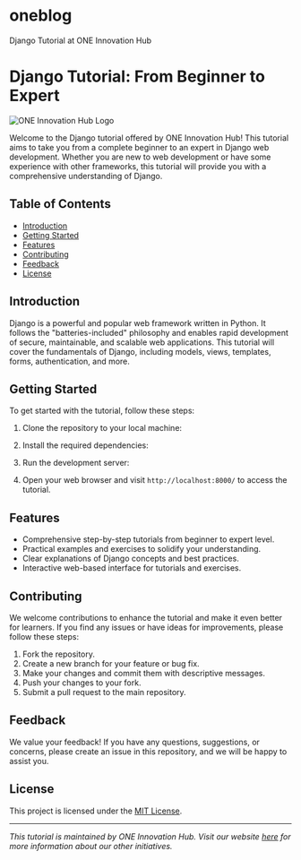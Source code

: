 # oneblog
Django Tutorial at ONE Innovation Hub
# Django Tutorial: From Beginner to Expert

![ONE Innovation Hub Logo](link-to-your-logo.png)

Welcome to the Django tutorial offered by ONE Innovation Hub! This tutorial aims to take you from a complete beginner to an expert in Django web development. Whether you are new to web development or have some experience with other frameworks, this tutorial will provide you with a comprehensive understanding of Django.

## Table of Contents

- [Introduction](#introduction)
- [Getting Started](#getting-started)
- [Features](#features)
- [Contributing](#contributing)
- [Feedback](#feedback)
- [License](#license)

## Introduction

Django is a powerful and popular web framework written in Python. It follows the "batteries-included" philosophy and enables rapid development of secure, maintainable, and scalable web applications. This tutorial will cover the fundamentals of Django, including models, views, templates, forms, authentication, and more.

## Getting Started

To get started with the tutorial, follow these steps:

1. Clone the repository to your local machine:

2. Install the required dependencies:

3. Run the development server:

4. Open your web browser and visit `http://localhost:8000/` to access the tutorial.

## Features

- Comprehensive step-by-step tutorials from beginner to expert level.
- Practical examples and exercises to solidify your understanding.
- Clear explanations of Django concepts and best practices.
- Interactive web-based interface for tutorials and exercises.

## Contributing

We welcome contributions to enhance the tutorial and make it even better for learners. If you find any issues or have ideas for improvements, please follow these steps:

1. Fork the repository.
2. Create a new branch for your feature or bug fix.
3. Make your changes and commit them with descriptive messages.
4. Push your changes to your fork.
5. Submit a pull request to the main repository.

## Feedback

We value your feedback! If you have any questions, suggestions, or concerns, please create an issue in this repository, and we will be happy to assist you.

## License

This project is licensed under the [MIT License](LICENSE).

---

_This tutorial is maintained by ONE Innovation Hub. Visit our website [here](https://www.oneinnovationhub.com) for more information about our other initiatives._


